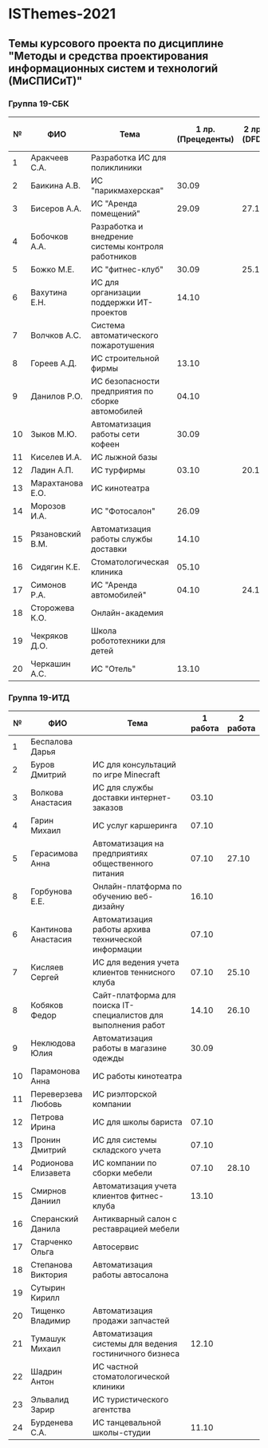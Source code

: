 # ISThemes-2021
## Темы курсового проекта по дисциплине "Методы и средства проектирования информационных систем и технологий (МиСПИСиТ)"


### Группа 19-СБК

|№ |  ФИО |	Тема	 | 1 лр. (Прецеденты) | 2 лр. (DFD)  | 3 лр. (Процессы) | 4 лр. (Модели данных) | 5 лр. (Метрики) |
|--|------|--------|--------------------|--------------|------------------|-----------------------|-----------------|
|1 |  Аракчеев С.А.      | Разработка ИС для поликлиники                        |          |             |          |
|2 |  Баикина А.В.       | ИС "парикмахерская"                                  |  30.09   |             |          |
|3 |  Бисеров А.А.       | ИС "Аренда помещений"                                |  29.09   |  27.10      |             |
|4 |  Бобочков А.А.      | Разработка и внедрение системы контроля работников   |          |             |          |          
|5 |  Божко М.Е.         | ИС "фитнес-клуб"                                     |  30.09   |  25.10     |                       |
|6 |  Вахутина Е.Н.      | ИС для организации поддержки ИТ-проектов             |  14.10   |             |          |
|7 |  Волчков А.С.       | Система автоматического пожаротушения                |          |             |           |       
|8 |  Гореев А.Д.        | ИС строительной фирмы                                |  13.10   |             |           |
|9 |  Данилов Р.О.       | ИС безопасности предприятия по сборке автомобилей    |  04.10   |             |           |
|10|  Зыков М.Ю.         | Автоматизация работы сети кофеен                     |  30.09   |             |          |
|11|  Киселев И.А.       | ИС лыжной базы                                       |          |             |          |
|12|  Ладин А.П.         | ИС турфирмы                                          |  03.10   |  20.10      | 24.10 |
|13|  Марахтанова Е.О.   | ИС кинотеатра                                        |          |             |          |
|14|  Морозов И.А.       | ИС "Фотосалон"                                       |  26.09   | |          |
|15|  Рязановский В.М.   | Автоматизация работы службы доставки                 |  14.10   | |          |
|16|  Сидягин К.Е.       | Стоматологическая клиника                            |  05.10   | |          |
|17|  Симонов Р.А.       | ИС "Аренда автомобилей"                              |  04.10   | 24.10      |          |
|18|  Сторожева К.О.     | Онлайн-академия                                      |          | |          |
|19|  Чекряков Д.О.      | Школа робототехники для детей                        |          | |          |
|20|  Черкашин А.С.      | ИС "Отель"                                           |  13.10   | |          |

### Группа 19-ИТД

|№ |      ФИО            |	Тема	| 1 работа | 2 работа |
|--|---------------------|--------|----------|----------|
|1 |  Беспалова Дарья      |  | | |
|2 |  Буров Дмитрий       | ИС для консультаций по игре Minecraft | | |
|3 |  Волкова Анастасия     | ИС для службы доставки интернет-заказов |  03.10 | |
|4 |  Гарин Михаил       | ИС услуг каршеринга | 07.10 | |
|5 |  Герасимова Анна         | Автоматизация на предприятиях общественного питания | 07.10 | 27.10 |
|8 |  Горбунова Е.Е.     | Онлайн-платформа по обучению веб-дизайну | 16.10 | |
|6 |  Кантинова Анастасия      | Автоматизация работы архива технической информации |   07.10  | |
|7 |  Кисляев Сергей       | ИС для ведения учета клиентов теннисного клуба | 07.10 | 25.10  |
|8 |  Кобяков Федор      |  Сайт-платформа для поиска IT-специалистов для выполнения работ |    14.10       | 26.10 |
|9 |  Неклюдова Юлия        | Автоматизация работы в магазине одежды | 30.09  | |
|10|  Парамонова Анна       | ИС работы кинотеатра |      | |
|11|  Переверзева Любовь         | ИС риэлторской компании | | |
|12|  Петрова Ирина       | ИС для школы бариста |  07.10   | |
|13|  Пронин Дмитрий         | ИС для системы складского учета | 07.10 | |
|14|  Родионова Елизавета   | ИС компании по сборки мебели | 07.10 | 28.10|
|15|  Смирнов Даниил       | Автоматизация учета клиентов фитнес-клуба | 13.10| |
|16|  Сперанский Данила   | Антикварный салон с реставрацией мебели | | |
|17|  Старченко Ольга       | Автосервис | | |
|18|  Степанова Виктория       | Автоматизация работы автосалона  | | |
|19|  Сутырин Кирилл     |  | | |
|20|  Тищенко Владимир      | Автоматизация продажи запчастей | | |
|21|  Тумашук Михаил      |  Автоматизация системы для ведения гостиничного бизнеса  | 12.10 | |
|22|  Шадрин Антон      | ИС частной стоматологической клиники | | |
|23|  Эльвалид Зарир      |  ИС туристического агентства| |
|24|  Бурденева С.А.     | ИС танцевальной школы-студии | 11.10 | |
